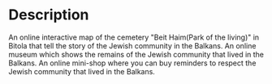 # Description
An online interactive map of the cemetery "Beit Haim(Park of the living)" in Bitola that tell the story of the Jewish community in the Balkans.
An online museum which shows the remains of the Jewish community that lived in the Balkans.
An online mini-shop where you can buy reminders to respect the Jewish community that lived in the Balkans.